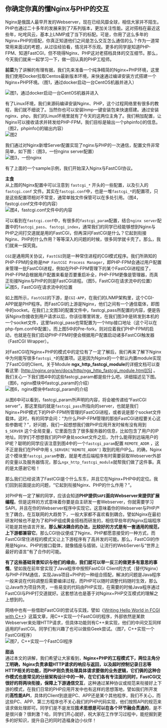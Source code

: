 ## 你确定你真的懂Nginx与PHP的交互

Nginx是俄国人最早开发的Webserver，现在已经风靡全球，相信大家并不陌生。PHP也通过二十多年的发展来到了7系列版本，更加关注性能。这对搭档在最近这些年，叱咤风云，基本上LNMP成了当下的标配。可是，你用了这么多年的Nginx+PHP的搭配，你真正知道他们之间是怎么交互怎么通信的么？作为一道常常用来面试的考题，从过往经验看，情况并不乐观。更多的同学是知道PHP-FPM、知道FastCGI，但不晓得Nginx、PHP这对老搭档具体的交互细节。那么，今天我们就来一起学习一下，做一回认真的PHP工程师。

**前菜**为了讲解的有理有据，我们先来准备一个纯净精简的Nginx+PHP环境，这里我们使用Docker拉取Centos最新版本环境，来快速通过编译安装方式搭建一个Nginx+PHP环境。（图1，通过docker启动一台CentOS机器并进入）

![图1，通过docker启动一台CentOS机器并进入][0]

有了Linux环境，我们来源码编译安装Nginx、PHP，这个过程网络里有很多的教程，我们就不细说了。当然你也可以安装lnmp一键安装包来快速搭建。通过安装nginx、php，我们的Linux环境里就有了今天的这两位主角了。我们稍加配置，让Nginx可以接收请求并转发给PHP-FPM，我们目标是输出一个phpinfo()的信息。（图2，phpinfo()的输出内容）  
![图2][1]

我们通过对Nginx新增Server配置实现了nginx与PHP的一次通信，配置文件非常简单，如下图：（图3，一份nginx server配置）  
![图3，一份nginx][2]

有了上面的一个sample示例，我们开始深入Nginx与FastCGI协议。

**主食**  
从上图的Nginx配置中可以注意到 `fastcgi_*` 开头的一些配置，以及引入的 `fastcgi.conf` 文件。其实在`fastcgi.conf`中，也是一堆`fastcgi_*`的配置项，只是这些配置项相对不常变，通常单独文件保管可以在多处引用。（图4，fastcgi.conf文件中的内容）  
![图4，fastcgi.conf文件中的内容][3]

可以看到在`fastcgi.conf`中，有很多的`fastcgi_param`配置，结合`nginx server`配置中的`fastcgi_pass`、`fastcgi_index`，通常我们的同学已经能够想到Nginx与PHP之间打交道就是用的FastCGI，但再深问FastCGI是什么？它起到衔接Nginx、PHP的什么作用？等等深入的问题的时候，很多同学就卡壳了。那么，我们就来一探究竟。

`CGI`是通用网关协议，`FastCGI`则是一种常住进程的CGI模式程序。我们所熟知的PHP-FPM的全称是`PHP FastCGI Process Manager`，即PHP-FPM会通过用户配置来管理一批FastCGI进程，例如在PHP-FPM管理下的某个FastCGI进程挂了，PHP-FPM会根据用户配置来看是否要重启补全，PHP-FPM更像是管理器，而真正衔接Nginx与PHP的则是FastCGI进程。（图5，FastCGI在请求流中的位置）  
![图5，FastCGI在请求流中的位置][4]

如上图所示，`FastCGI`的下游，是`CGI-APP`，在我们的LNMP架构里，这个CGI-APP就是PHP程序。而FastCGI的上游是Nginx，他们之间有一个通信载体，即图中的socket。在我们上文图3的配置文件中，fastcgi_pass所配置的内容，便是告诉Nginx你接收到用户请求以后，你该往哪里转发，在我们图3中是转发到本机的一个socket文件，这里fastcgi_pass也常配置为一个http接口地址（这个可以在php-fpm.conf中配置）。而上图5中的Pre-fork，则对应着我们PHP-FPM的启动，也就是在我们启动PHP-FPM时便会根据用户配置启动诸多FastCGI触发器（FastCGI Wrapper）。

对FastCGI在Nginx+PHP的模式中的定位有了一定了解后，我们再来了解下Nginx中为何能写很多`fastcgi_*`的配置项。这是因为Nginx的一个默认内置module实现了FastCGI的Client。关于Module **ngx_http_fastcgi_module**的详细文档可以查看这里: [http://nginx.org/en/docs/http/ngx_http_fastcgi_module.html][5] 。我们关心一下我们图4中的这些fastcgi_param都是些什么吧，详细描述见下图。（图6，nginx模块中fastcgi_param的介绍）  
![图6，nginx模块中fastcgi_param的介绍][6]

从图6中可以看到，fastcgi_param所声明的内容，将会被传递给“FastCGI server”，那这里指的就是`fastcgi_pass`所指向的server，也就是我们Nginx+PHP模式下的PHP-FPM所管理的FastCGI进程，或者说是那个socket文件载体。这时，有的同学会问：“为什么PHP-FPM管理的那些FastCGI进程要关心这些参数呢？”，好问题，我们一起想想我们做PHP应用开发时候有没有用到 `$_SERVER` 这个全局变量，它里面包含了很多服务器的信息，比如包含了用户的IP地址。同学们不想想我们的PHP身处socket文件之后，为什么能得到远端用户的IP呢？聪明的同学应该注意到图4中的一个`fastcgi_param`配置 `REMOTE_ADDR` ，这不正是我们在PHP中用 `$_SERVER[‘REMOTE_ADDR’]` 取到的用户IP么。的确，Nginx这个模块里`fastcgi_param`参数，就是考虑后端程序有时需要获取Webserver外部的变量以及服务器情况，那么`ngx_http_fastcgi_module`就帮我们做了这件事。真的是太感谢它啦！

那么我们已经说清了FastCGI是个什么东东，并且它在Nginx+PHP中的定位。我们回到前面提出的问题，“它起到衔接Nginx、PHP的什么作用？”。

对PHP有一定了解的同学，应该会知道**PHP提供`SAPI`面向Webserver来提供扩展编程**。但是这样的方式意味着你要是自主研发一套Webserver，你就需要学习SAPI，并且在你的Webserver程序中实现它。这意味着你的Webserver与PHP产生了耦合。在互联网的大趋势下，一般大家都不喜欢看到耦合。譬如Nginx在最初研发时候也不是为了和PHP组成黄金搭档而研发的，相信早些年的Nginx后端程序可能是其他语言开发。**那么解决耦合的办法，比较好的方式是有一套通用的规范，上下游都兼容它**。那么CGI协议便成了Nginx、PHP都愿意接受的一种方式，而FastCGI常住进程的模式又让上下游程序有了高并发的可能。那么，FastCGI的作用是Nginx、PHP的接口载体，就像插座与插销，让流行的WebServer与“世界上最好的语言”有了合作的可能。

**有了这些基础背景知识与他们的缘由，我们就可以举一反三的做更多有意思的事情**。譬如我在前年曾实现了Java程序中按照FastCGI Client的方式（替代Nginx）与PHP-FPM通信，实现Java项目+PHP的一种组合搭配，解决的问题是Java程序一般来说在代码调整后需要编译过程，而PHP可以随时调整代码随时生效，那么让Java作为项目外壳，一些易变的代码由PHP实现，在需要的时候Java程序通过FastCGI与PHP打交道就好。这套想法也是基于对Nginx+PHP交互模式的理解之上想到的。

网络中也有一些借助FastCGI的尝试与实践，譬如《[Writing Hello World in FCGI with C++][7]》这篇文章，用C++实现一个FastCGI的程序，外部依然是某款Webserver来处理HTTP请求，但具体功能则有C++来实现，他们的中间交互同样适用的FastCGI。同学们有兴趣了也可以做些Geek尝试。（图7，C++实现一个FastCGI程序）  
![图7，C++实现一个FastCGI程序][8]

**甜品**  
通过本文的讲解，我们希望让大家看到，**Nginx+PHP的工程模式下，两位主角分工明确，Nginx负责承载HTTP请求的响应与返回，以及超时控制记录日志等HTTP相关的功能，而PHP则负责处理具体请求要做的业务逻辑，它们俩的这种合作模式也是常见的分层架构设计中的一种，在它们各有专注面的同时，FastCGI又很好的将两块衔接，保障上下游通信交互**，这种通过某种协议或规范来衔接好上下游的模式，在我们日常的PHP应用开发中也有这样的思想落地，譬如我们所开发的**高性能API**，具体的Client到底是PC、APP还是某个其他程序，我们不关心，而这些PC、APP、第三方程序也不关心我们的PHP代码实现，他们按照API的规范来请求做处理即可。同学们是不是发现**技术思想是可以在各个环节融会贯通的**，是不是很兴奋？很刺激？哈，同学们开心就好，祝大家在工作学习过程中，能挖掘到更多的好知识，提升自己的同时造福身边小伙伴！

[0]: ./img/596e558e0001c89b04520054.png
[1]: ./img/596e55bd00019daf18940871.png
[2]: ./img/596e56010001222706100396.png
[3]: ./img/596e56510001032007890706.png
[4]: ./img/596e56910001ae5d05590315.png
[5]: http://nginx.org/en/docs/http/ngx_http_fastcgi_module.html
[6]: ./img/596e56eb0001f80908140678.png
[7]: http://chriswu.me/blog/writing-hello-world-in-fcgi-with-c-plus-plus/
[8]: ./img/596e57670001f53a13250474.png
